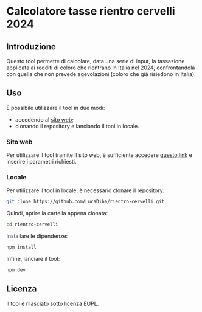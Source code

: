 # Calcolatore tasse rientro cervelli 2024

## Introduzione

Questo tool permette di calcolare, data una serie di input, la tassazione applicata ai redditi di coloro che rientrano in Italia nel 2024, confrontandola con quella che non prevede agevolazioni (coloro che già risiedono in Italia).

## Uso

È possibile utilizzare il tool in due modi:

- accedendo al [sito web](https://lucadiba.github.io/rientro-cervelli/);
- clonando il repository e lanciando il tool in locale.

### Sito web

Per utilizzare il tool tramite il sito web, è sufficiente accedere [questo link](https://lucadiba.github.io/rientro-cervelli/) e inserire i parametri richiesti.

### Locale

Per utilizzare il tool in locale, è necessario clonare il repository:

```bash
git clone https://github.com/LucaDiba/rientro-cervelli.git
```

Quindi, aprire la cartella appena clonata:

```bash
cd rientro-cervelli
```

Installare le dipendenze:

```bash
npm install
```

Infine, lanciare il tool:

```bash
npm dev
```

## Licenza

Il tool è rilasciato sotto licenza EUPL.

